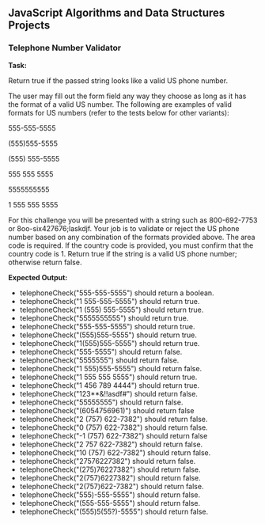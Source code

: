 ## JavaScript Algorithms and Data Structures Projects

### Telephone Number Validator

**Task:**

Return true if the passed string looks like a valid US phone number.

The user may fill out the form field any way they choose as long as it has the format of a valid US number. The following are examples of valid formats for US numbers (refer to the tests below for other variants):

555-555-5555

(555)555-5555

(555) 555-5555

555 555 5555

5555555555

1 555 555 5555

For this challenge you will be presented with a string such as 800-692-7753 or 8oo-six427676;laskdjf. Your job is to validate or reject the US phone number based on any combination of the formats provided above. The area code is required. If the country code is provided, you must confirm that the country code is 1. Return true if the string is a valid US phone number; otherwise return false.


**Expected Output:**
* telephoneCheck("555-555-5555") should return a boolean.
* telephoneCheck("1 555-555-5555") should return true.
* telephoneCheck("1 (555) 555-5555") should return true.
* telephoneCheck("5555555555") should return true.
* telephoneCheck("555-555-5555") should return true.
* telephoneCheck("(555)555-5555") should return true.
* telephoneCheck("1(555)555-5555") should return true.
* telephoneCheck("555-5555") should return false.
* telephoneCheck("5555555") should return false.
* telephoneCheck("1 555)555-5555") should return false.
* telephoneCheck("1 555 555 5555") should return true.
* telephoneCheck("1 456 789 4444") should return true.
* telephoneCheck("123**&!!asdf#") should return false.
* telephoneCheck("55555555") should return false.
* telephoneCheck("(6054756961)") should return false
* telephoneCheck("2 (757) 622-7382") should return false.
* telephoneCheck("0 (757) 622-7382") should return false.
* telephoneCheck("-1 (757) 622-7382") should return false
* telephoneCheck("2 757 622-7382") should return false.
* telephoneCheck("10 (757) 622-7382") should return false.
* telephoneCheck("27576227382") should return false.
* telephoneCheck("(275)76227382") should return false.
* telephoneCheck("2(757)6227382") should return false.
* telephoneCheck("2(757)622-7382") should return false.
* telephoneCheck("555)-555-5555") should return false.
* telephoneCheck("(555-555-5555") should return false.
* telephoneCheck("(555)5(55?)-5555") should return false.
